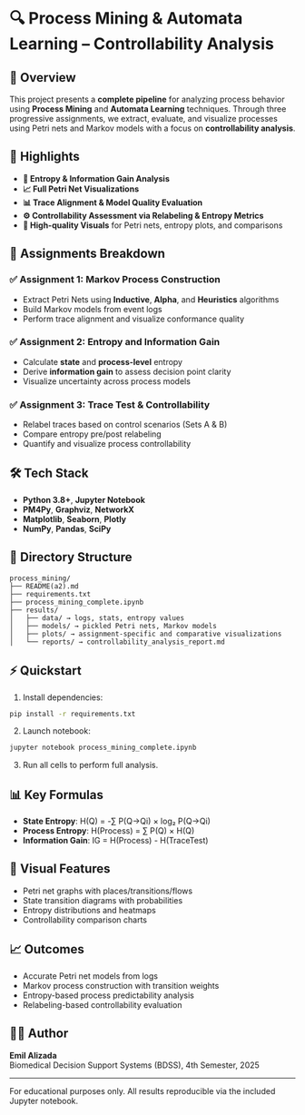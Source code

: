 # 🔍 Process Mining & Automata Learning – Controllability Analysis

## 📘 Overview

This project presents a **complete pipeline** for analyzing process behavior using **Process Mining** and **Automata Learning** techniques. Through three progressive assignments, we extract, evaluate, and visualize processes using Petri nets and Markov models with a focus on **controllability analysis**.

## 🚀 Highlights

- **🧠 Entropy & Information Gain Analysis**
- **📈 Full Petri Net Visualizations**
- **📊 Trace Alignment & Model Quality Evaluation**
- **⚙️ Controllability Assessment via Relabeling & Entropy Metrics**
- **🎨 High-quality Visuals** for Petri nets, entropy plots, and comparisons

## 📂 Assignments Breakdown

### ✅ Assignment 1: Markov Process Construction
- Extract Petri Nets using **Inductive**, **Alpha**, and **Heuristics** algorithms
- Build Markov models from event logs
- Perform trace alignment and visualize conformance quality

### ✅ Assignment 2: Entropy and Information Gain
- Calculate **state** and **process-level** entropy
- Derive **information gain** to assess decision point clarity
- Visualize uncertainty across process models

### ✅ Assignment 3: Trace Test & Controllability
- Relabel traces based on control scenarios (Sets A & B)
- Compare entropy pre/post relabeling
- Quantify and visualize process controllability

## 🛠️ Tech Stack

- **Python 3.8+**, **Jupyter Notebook**
- **PM4Py**, **Graphviz**, **NetworkX**
- **Matplotlib**, **Seaborn**, **Plotly**
- **NumPy**, **Pandas**, **SciPy**

## 📁 Directory Structure

```
process_mining/
├── README(a2).md
├── requirements.txt
├── process_mining_complete.ipynb
├── results/
│   ├── data/ → logs, stats, entropy values
│   ├── models/ → pickled Petri nets, Markov models
│   ├── plots/ → assignment-specific and comparative visualizations
│   └── reports/ → controllability_analysis_report.md
```

## ⚡ Quickstart

1. Install dependencies:
```bash
pip install -r requirements.txt
```

2. Launch notebook:
```bash
jupyter notebook process_mining_complete.ipynb
```

3. Run all cells to perform full analysis.

## 📊 Key Formulas

- **State Entropy**: H(Q) = -∑ P(Q→Qi) × log₂ P(Q→Qi)  
- **Process Entropy**: H(Process) = ∑ P(Q) × H(Q)  
- **Information Gain**: IG = H(Process) - H(TraceTest)

## 🎨 Visual Features

- Petri net graphs with places/transitions/flows
- State transition diagrams with probabilities
- Entropy distributions and heatmaps
- Controllability comparison charts

## 📈 Outcomes

- Accurate Petri net models from logs
- Markov process construction with transition weights
- Entropy-based process predictability analysis
- Relabeling-based controllability evaluation

## 👨‍🎓 Author

**Emil Alizada**  
Biomedical Decision Support Systems (BDSS), 4th Semester, 2025

---

For educational purposes only. All results reproducible via the included Jupyter notebook.
